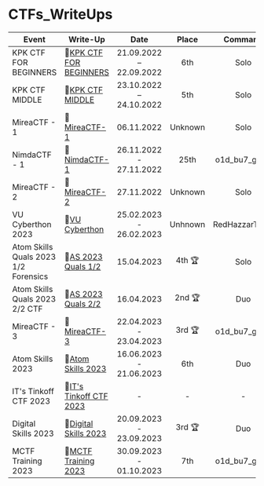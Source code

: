 # CTFs_WriteUps


| Event                                | Write-Up                                                                                                                     | Date                    | Place        | Command      |
| ------------------------------------ | ---------------------------------------------------------------------------------------------------------------------------- | :---------------------: | :----------: | :----------: |
| KPK CTF FOR BEGINNERS                | :green_book:[KPK CTF FOR BEGINNERS](../main/KPK-CTF/KPK-CTF-Beginners/KPK-CTF-Beginners.md)                                  | 21.09.2022 – 22.09.2022 | 6th          | Solo         |
| KPK CTF MIDDLE                       | :green_book:[KPK CTF MIDDLE](../main/KPK-CTF/KPK-CTF-Middle/KPK-CTF-Middle.md)                                               | 23.10.2022 – 24.10.2022 | 5th          | Solo         |
| MireaCTF - 1                         | :green_book:[MireaCTF-1](../main/MireaCTF/MireaCTF-1/MireaCTF-1.md)                                                          | 06.11.2022              | Unknown      | Solo         |
| NimdaCTF - 1                         | :green_book:[NimdaCTF-1](../main/NimdaCTF/NimdaCTF-1/NimdaCTF-1.md)                                                          | 26.11.2022 - 27.11.2022 | 25th         | o1d_bu7_go1d |
| MireaCTF - 2                         | :green_book:[MireaCTF-2](../main/MireaCTF/MireaCTF-2/MireaCTF-2.md)                                                          | 27.11.2022              | Unknown      | Solo         |
| VU Cyberthon 2023                    | :green_book:[VU Cyberthon](../main/VU-Cyberthon/VU-Cyberthon-2023/VU-Cyberthon-2023.md)                                      | 25.02.2023 - 26.02.2023 | Unhnown      | RedHazzarTeam|
| Atom Skills Quals 2023 1/2 Forensics | :green_book:[AS 2023 Quals 1/2](../main/Atom-Skills-2023-qs/Atom-Skills-2023-qs-forensics/Atom-Skills-2023-qs-forensics.md)  | 15.04.2023              | 4th :trophy: | Solo         |
| Atom Skills Quals 2023 2/2 CTF       | :green_book:[AS 2023 Quals 2/2](../main/Atom-Skills-2023-qs/Atom-Skills-2023-qs-CTF/Atom-Skills-2023-qs-CTF.md)              | 16.04.2023              | 2nd :trophy: | Duo          |
| MireaCTF - 3                         | :green_book:[MireaCTF-3](../main/Atom-Skills-2023-qs/Atom-Skills-2023-qs-CTF.md)                                             | 22.04.2023 - 23.04.2023 | 3rd :trophy: | o1d_bu7_go1d |
| Atom Skills 2023                     | :green_book:[Atom Skills 2023](../main/Atom-Skills-2023-qs/Atom-Skills-2023-qs-CTF.md)                                       | 16.06.2023 - 21.06.2023 | 6th          | Duo          |
| IT's Tinkoff CTF 2023                | :green_book:[IT's Tinkoff CTF 2023](../main/Atom-Skills-2023-qs/Atom-Skills-2023-qs-CTF.md)                                  | -                       | -            | -            |
| Digital Skills 2023                  | :green_book:[Digital Skills 2023](../main/Atom-Skills-2023-qs/Atom-Skills-2023-qs-CTF.md)                                    | 20.09.2023 - 23.09.2023 | 3rd :trophy: | Duo          |
| MCTF Training 2023                   | :green_book:[MCTF Training 2023](../main/MCTF/MCTF-Training-2023/MCTF-Training-2023.md)                                      | 30.09.2023 - 01.10.2023 | 7th          | o1d_bu7_go1d |
